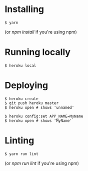 # Installing

```
$ yarn
```

(or *npm install* if you're using npm)

# Running locally

```
$ heroku local
```

# Deploying

```
$ heroku create
$ git push heroku master
$ heroku open # shows 'unnamed'

$ heroku config:set APP_NAME=MyName
$ heroku open # shows 'MyName'
```

# Linting

```
$ yarn run lint
```

(or *npm run lint* if you're using npm)
